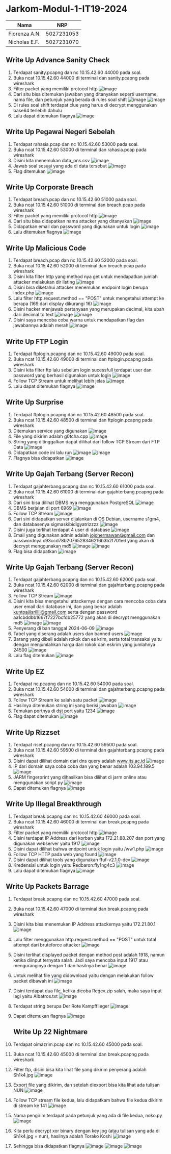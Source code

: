 # Jarkom-Modul-1-IT19-2024

| Nama | NRP | 
|----------|----------|
| Fiorenza A.N. | 5027231053 |
| Nicholas E.F. | 5027231070 |


## Write Up Advance Sanity Check
1. Terdapat sanity.pcapng dan nc 10.15.42.60 44000 pada soal.
2. Buka ncat 10.15.42.60 44000 di terminal dan sanity.pcapng pada wireshark
3. Filter packet yang memiliki protocol http
   ![image](https://github.com/user-attachments/assets/f78eac1f-be31-44fd-b373-4d561ce73c59)
4. Dari situ bisa ditemukan jawaban yang ditanyakan seperti username, nama file, dan petunjuk yang berada di rules soal shift
   ![image](https://github.com/user-attachments/assets/b34ba632-3fda-41ff-800e-996b30dae228)
   ![image](https://github.com/user-attachments/assets/1a088fe9-48df-4cfa-83d4-afeb8efa99f1)
5. Di rules soal shift terdapat clue yang harus di decrypt menggunakan base64 terlebih dahulu
6. Lalu dapat ditemukan flagnya
   ![image](https://github.com/user-attachments/assets/1356d299-9483-4ff5-a2a5-0f1fe5268657)


## Write Up Pegawai Negeri Sebelah
1. Terdapat rahasia.pcap dan nc 10.15.42.60 53000 pada soal.
2. Buka ncat 10.15.42.60 53000 di terminal dan rahasia.pcap pada wireshark
3. Disini kita menemukan data_pns.csv
   ![image](https://github.com/user-attachments/assets/ff329d26-d2ba-474f-88ad-04afa84a8b7b)
4. Jawab soal sesuai yang ada di data tersebut
   ![image](https://github.com/user-attachments/assets/24bf2c5b-309e-47a9-8331-bd521beae2e3)
5. Flag ditemukan
   ![image](https://github.com/user-attachments/assets/5f1018f6-44e1-4e94-aaa2-6e4b0245dae7)


 ## Write Up Corporate Breach
1. Terdapat breach.pcap dan nc 10.15.42.60 51000 pada soal.
2. Buka ncat 10.15.42.60 51000 di terminal dan breach.pcap pada wireshark
3. Filter packet yang memiliki protocol http
   ![image](https://github.com/user-attachments/assets/b66b586f-cd98-482b-94e8-7249b4028b1c)
4. Dari situ bisa didapatkan nama attacker yang ditanyakan
   ![image](https://github.com/user-attachments/assets/68327636-6496-4826-ac77-be9f316a1f44)
5. Didapatkan email dan password yang digunakan untuk login
   ![image](https://github.com/user-attachments/assets/53f79d85-aa55-47e0-ab1e-39d985ddc764)
6. Lalu ditemukan flagnya
   ![image](https://github.com/user-attachments/assets/0c78b378-6380-4c88-9ed2-6dbbf711c981)


## Write Up Malicious Code
1. Terdapat breach.pcap dan nc 10.15.42.60 52000 pada soal.
2. Buka ncat 10.15.42.60 52000 di terminal dan breach.pcap pada wireshark
3. Disini kita filter http yang method nya get untuk mendapatkan jumlah attacker melakukan dir listing
   ![image](https://github.com/user-attachments/assets/7bd6ed0b-9f2d-4fce-9ab6-93c518f14b95)
4. Disini bisa diketahui attacker menemukan endpoint login berupa index.php
   ![image](https://github.com/user-attachments/assets/dddb3a44-2e98-4adb-89a2-8a2775511674)
5. Lalu filter http.request.method == "POST" untuk mengetahui attempt ke berapa (169 dari display dikurangi 16)
   ![image](https://github.com/user-attachments/assets/81b3e09b-2c74-42be-9559-b8f731130f0b)
6. Disini hacker menjawab pertanyaan yang merupakan decimal, kita ubah dari decimal to text
   ![image](https://github.com/user-attachments/assets/f95a3a12-2003-451e-98f3-861fc8135b72)
   ![image](https://github.com/user-attachments/assets/7138a622-1e5d-4039-9fd8-627266fd73b9)
7. Disini saya mencoba coba warna untuk mendapatkan flag dan jawabannya adalah merah
   ![image](https://github.com/user-attachments/assets/59a2085f-d716-4320-9d13-b4e98a7be4c0)


## Write Up FTP Login
1. Terdapat ftplogin.pcapng dan nc 10.15.42.60 49000 pada soal.
2. Buka ncat 10.15.42.60 49000 di terminal dan ftplogin.pcapng pada wireshark
3. Disini kita filter ftp lalu sebelum login sucessfull terdapat user dan password yang berhasil digunakan untuk login
   ![image](https://github.com/user-attachments/assets/8f4ada23-4e1f-4d2d-945a-a208c4b1e996)
4. Follow TCP Stream untuk melihat lebih jelas
   ![image](https://github.com/user-attachments/assets/66ca4877-5908-456e-b994-04382e3d7405)
6. Lalu dapat ditemukan flagnya
   ![image](https://github.com/user-attachments/assets/d64d1c0f-7c14-47a3-96c8-0c3927d6adae)


## Write Up Surprise
1. Terdapat ftplogin.pcapng dan nc 10.15.42.60 48500 pada soal.
2. Buka ncat 10.15.42.60 48500 di terminal dan ftplogin.pcapng pada wireshark
3. Ditemukan service yang digunakan
   ![image](https://github.com/user-attachments/assets/df45d86f-91ab-49c7-a2bf-2790511b73a2)
4. File yang dikirim adalah g0tcha.cpp
   ![image](https://github.com/user-attachments/assets/0945a126-e4d3-4715-8869-25835a036246)
5. String yang ditinggalkan dapat dilihat dari follow TCP Stream dari FTP Data
   ![image](https://github.com/user-attachments/assets/ebe9b920-6644-4432-bdb8-f799e64cbedd)
6. Didapatkan code ini lalu run
   ![image](https://github.com/user-attachments/assets/91f92b73-3452-48d1-ae69-f84d86e6e3a4)
   ![image](https://github.com/user-attachments/assets/1b1238a9-fc60-47c1-8ee0-bd731a224cdf)
7. Flagnya bisa didapatkan
   ![image](https://github.com/user-attachments/assets/62674f02-9c93-4313-adf3-2ac7e4d8428c)


## Write Up Gajah Terbang (Server Recon)
1. Terdapat gajahterbang.pcapng dan nc 10.15.42.60 61000 pada soal.
2. Buka ncat 10.15.42.60 61000 di terminal dan gajahterbang.pcapng pada wireshark
3. Dari sini bisa dilihat DBMS nya menggunakan PostgreSQL
   ![image](https://github.com/user-attachments/assets/7049c772-e0ee-408d-98af-fd6e640dfe57)
4. DBMS berjalan di port 6969
   ![image](https://github.com/user-attachments/assets/5571de82-9df9-4173-8e00-830a0031e399)
5. Follow TCP Stream
   ![image](https://github.com/user-attachments/assets/e2779acd-b89e-4a55-b4f6-d434851ac3f1)
6. Dari sini didapatkan server dijalankan di OS Debian, username s1gm4, dan databasenya sigmaskibidigyatrizzzz
   ![image](https://github.com/user-attachments/assets/8d9bc6eb-3c6e-434d-be2b-bbd87991a58a)
7. Disini juga terlihat terdapat 4 user di database
   ![image](https://github.com/user-attachments/assets/1b9860b7-a00d-44bf-98ed-fdbfe451c609)
8. Email yang digunakan admin adalah jojohermawan@gmail.com dan passwordnya c93ccd78b2076528346216b3b2f701e6 yang akan di decrypt menggunakan md5 
   ![image](https://github.com/user-attachments/assets/24c148ee-2948-4c66-b2c4-80ef0206b0af)
   ![image](https://github.com/user-attachments/assets/7859cad7-3b92-47cb-9fa2-18b1c482c0a6)
9. Flag bisa didapatkan
   ![image](https://github.com/user-attachments/assets/e1522f8e-a80e-47e6-a1d8-131c2d7db65a)


## Write Up Gajah Terbang (Server Recon)
1. Terdapat gajahterbang.pcapng dan nc 10.15.42.60 62000 pada soal.
2. Buka ncat 10.15.42.60 62000 di terminal dan gajahterbang.pcapng pada wireshark
3. Follow TCP Stream
   ![image](https://github.com/user-attachments/assets/e2779acd-b89e-4a55-b4f6-d434851ac3f1)
4. Disini kita bisa mengetahui attackernya dengan cara mencoba coba data user email dari database ini, dan yang benar adalah kuntoajiisrillll@gmail.com serta dengan password aa1cbddbb1667f7227bcfdb25772 yang akan di decrypt menggunakan md5
   ![image](https://github.com/user-attachments/assets/55c43a03-5718-4e3a-894e-d5464d6acb82)
   ![image](https://github.com/user-attachments/assets/6368be31-11f8-40c9-a11b-507437f1010c)
5. Penyerang di ban tanggal 2024-06-09
   ![image](https://github.com/user-attachments/assets/0e8b7d80-12b1-4a6a-a7c9-1bedde391837)
6. Tabel yang diserang adalah users dan banned users
   ![image](https://github.com/user-attachments/assets/9e280c09-0406-46ba-99d7-1f6e60ef5cc0)
7. Barang yang dibeli adalah rokok dan es krim, serta total transaksi yaitu dengan menjumlahkan harga dari rokok dan eskrim yang jumlahnya 24500
   ![image](https://github.com/user-attachments/assets/855384f7-566e-4a34-abd5-4d303c079fb8)
8. Lalu flag ditemukan
   ![image](https://github.com/user-attachments/assets/a2dd76dd-9efd-4e6c-b752-26f08d39598e)


## Write Up EZ
1. Terdapat nc.pcapng dan nc 10.15.42.60 54000 pada soal.
2. Buka ncat 10.15.42.60 54000 di terminal dan gajahterbang.pcapng pada wireshark
3. Follow TCP Stream ke salah satu packet
   ![image](https://github.com/user-attachments/assets/deca2e51-5e3c-4169-bf33-d558079b2d69)
4. Hasilnya ditemukan string ini yang berisi jawaban
   ![image](https://github.com/user-attachments/assets/73a88a83-6a68-47e5-881b-ff642865b92c)
5. Temukan portnya di dst port yaitu 1234
   ![image](https://github.com/user-attachments/assets/11aa7d0f-d6c0-4841-a131-e35f0de8d113)
6. Flag dapat ditemukan
   ![image](https://github.com/user-attachments/assets/81b987ab-aa2b-40c9-b5b0-e673bd176917)


## Write Up Rizzset
1. Terdapat riset.pcapng dan nc 10.15.42.60 59500 pada soal.
2. Buka ncat 10.15.42.60 59500 di terminal dan gajahterbang.pcapng pada wireshark
3. Disini dapat dilihat domain dari dns query adalah www.its.ac.id
   ![image](https://github.com/user-attachments/assets/13568186-9daa-4e2b-9594-e5b8ca6cc9d9)
4. IP dari domain saya coba coba dan yang benar adalah 103.94.189.5
   ![image](https://github.com/user-attachments/assets/ecdb768f-1ed8-467c-8185-8ac611bc06d5)
5. JARM fingerprint yang dihasilkan bisa dilihat di jarm online atau menggunakan script py
   ![image](https://github.com/user-attachments/assets/9373a534-a442-4459-b7ff-527722fbd9a2)
6. Dapat ditemukan flagnya
   ![image](https://github.com/user-attachments/assets/87843df9-23d2-4084-b126-cc56edc9e8e3)


## Write Up Illegal Breakthrough
1. Terdapat break.pcapng dan nc 10.15.42.60 46000 pada soal.
2. Buka ncat 10.15.42.60 46000 di terminal dan break.pcapng pada wireshark
3. Filter packet yang memiliki protocol http
   ![image](https://github.com/user-attachments/assets/bb13594c-19f6-4702-86f3-3bba962f398a)
4. Disini terdapat IP Address dari korban yaitu 172.21.88.207 dan port yang digunakan webserver yaitu 1917
   ![image](https://github.com/user-attachments/assets/e2cb4238-963e-4a44-b8e6-0a8f346d89ed)
5. Disini dapat dilihat bahwa endpoint untuk login yaitu /ww1.php
   ![image](https://github.com/user-attachments/assets/022fe3fc-00a4-43c3-909e-f441d3cdd9e7)
6. Follow TCP HTTP pada web yang found
   ![image](https://github.com/user-attachments/assets/94c2027c-dd66-4cd6-a98f-edabeb7e0255)
7. Disini dapat dilihat tools yang digunakan ffuf-v2.1.0-dev
   ![image](https://github.com/user-attachments/assets/a92cf25a-52fd-4ffb-a48c-155ace6dda60)
8. Kredensial untuk login yaitu Redbaron:fly1ng4c3
   ![image](https://github.com/user-attachments/assets/0194e046-9524-4775-bcbf-6220fb640e6c)
9. Lalu dapat ditemukan flagnya
   ![image](https://github.com/user-attachments/assets/15987c88-141e-4ee2-8e70-ccda947b94b4)

   

## Write Up Packets Barrage
1. Terdapat break.pcapng dan nc 10.15.42.60 47000 pada soal.
2. Buka ncat 10.15.42.60 47000 di terminal dan break.pcapng pada wireshark
3. Disini kita bisa menemukan IP Address attackernya yaitu 172.21.80.1
   ![image](https://github.com/user-attachments/assets/7f564234-436e-48ca-97f8-2580078b1b9b)
4. Lalu filter menggunakan http.request.method == "POST" untuk total attempt dari bruteforce attacker
   ![image](https://github.com/user-attachments/assets/2370971e-b662-44cf-94ce-e9bf8b2997f9)
5. Disini terlihat displayed packet dengan method post adalah 1918, namun ketika diinput ternyata salah. Jadi saya mencoba input 1917 atau menguranginya dengan 1 dan hasilnya benar
   ![image](https://github.com/user-attachments/assets/acf5fb09-5e24-4b69-ae25-c9b4c975edfa)
6. Untuk melihat file yang didownload yaitu dengan melakukan follow packet dibawah ini
   ![image](https://github.com/user-attachments/assets/f1a9291e-bd33-42f4-b301-5ea7211fde50)
7. Disini terdapat dua file, ketika dicoba Regev.zip salah, maka saya input lagi yaitu Albatros.txt
   ![image](https://github.com/user-attachments/assets/03db6ef1-54c3-4397-b53a-0728995edcbb)
8. Terdapat string berupa Der Rote Kampfflieger
   ![image](https://github.com/user-attachments/assets/f157b89f-8a95-40aa-aa6e-6158afbcf978)
9. Dapat ditemukan flagnya
    ![image](https://github.com/user-attachments/assets/a6ebf65e-67e3-49bf-b293-8ef9029715c2)



   ## Write Up 22 Nightmare
1. Terdapat oimazrim.pcap dan nc 10.15.42.60 45000 pada soal.
2. Buka ncat 10.15.42.60 45000 di terminal dan break.pcapng pada wireshark
3. Filter ftp, disini bisa kita lihat file yang dikirim penyerang adalah Sh1k4.jpg
   ![image](https://github.com/user-attachments/assets/a1b73b78-31d0-4095-8c79-718001531601)
4. Export file yang dikirim, dan setelah diexport bisa kita lihat ada tulisan NUN
   ![image](https://github.com/user-attachments/assets/4b87e4a5-0ca8-47fe-b260-f0fa3597d9e4)
5. Follow TCP stream file kedua, lalu didapatkam bahwa file kedua dikirim di stream ke 141
   ![image](https://github.com/user-attachments/assets/766e1eb7-a5a8-40af-b6ff-bfd8c4c47a3a)
6. Nama pengirim terdapat pada petunjuk yang ada di file kedua, noko.py
   ![image](https://github.com/user-attachments/assets/0181149b-5f46-449a-826a-bd836fd669af)
7. Kita perlu decrypt xor binary dengan key jpg (atau tulisan yang ada di Sh1k4.jpg = nun), hasilnya adalah Torako Koshi
   ![image](https://github.com/user-attachments/assets/1959b414-b8ad-4ce6-81d0-ab6122974a8f)
8. Sehingga bisa didapatkan flagnya
   ![image](https://github.com/user-attachments/assets/33a7c735-6174-48c7-a619-baf226c7e0dd)
   ![image](https://github.com/user-attachments/assets/0c8a2fa6-5924-435f-8078-09a9d22b85f4)
   ![image](https://github.com/user-attachments/assets/f4258aa0-8bac-4983-8cea-0b0da07dc79a)









